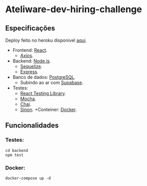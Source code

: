 # Ateliware-dev-hiring-challenge

## Especificações

Deploy feito no heroku disponivel [aqui](https://frontend-dev-hiring.herokuapp.com/).

+ Frontend: [React](https://pt-br.reactjs.org).
  + [Axios](https://axios-http.com). 
+ Backend: [Node.js](https://nodejs.org).
  + [Sequelize](https://sequelize.org).
  + [Express](https://expressjs.com).
+ Banco de dados: [PostgreSQL](https://www.postgresql.org).
  + Subindo ao ar com [Supabase](https://supabase.com).
+ Testes:
  + [React Testing Library](https://testing-library.com).
  + [Mocha](https://mochajs.org).
  + [Chai](https://www.chaijs.com).
  + [Sinon](https://sinonjs.org).
+Conteiner: [Docker](https://www.docker.com).



## Funcionalidades

### Testes:
  `cd backend`\
  `npm test`
### Docker: 
  `docker-compose up -d`
